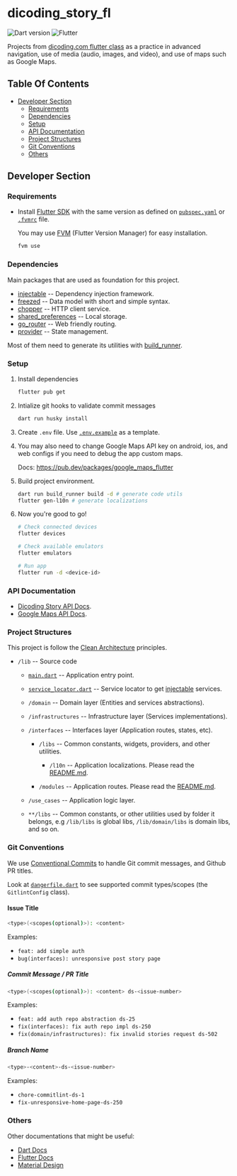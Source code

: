 # dicoding_story_fl

[dart-badge]: https://img.shields.io/badge/SDK-v3.3.4-red?style=flat&logo=dart&logoColor=2cb8f7&labelColor=333333&color=01579b
[fl-badge]: https://img.shields.io/badge/SDK-v3.19.6-red?style=flat&logo=flutter&logoColor=2cb8f7&labelColor=333333&color=01579b
[dicoding-fl]: https://www.dicoding.com/academies/480

![Dart version][dart-badge] ![Flutter][fl-badge]

Projects from [dicoding.com flutter class][dicoding-fl] as a practice in
advanced navigation, use of media (audio, images, and video), and use of maps
such as Google Maps.

## Table Of Contents

- [Developer Section](#developer-section)
  - [Requirements](#requirements)
  - [Dependencies](#dependencies)
  - [Setup](#setup)
  - [API Documentation](#api-documentation)
  - [Project Structures](#project-structures)
  - [Git Conventions](#git-conventions)
  - [Others](#others)

## Developer Section

### Requirements

[fl-archive]: https://docs.flutter.dev/release/archive
[fvm]: https://fvm.app/documentation

- Install [Flutter SDK][fl-archive] with the same version as defined on
  [`pubspec.yaml`](pubspec.yaml) or [`.fvmrc`](.fvmrc) file.

  You may use [FVM][fvm] (Flutter Version Manager) for easy installation.

  ```sh
  fvm use
  ```

### Dependencies

[build-runner]: https://pub.dev/packages/build_runner
[injectable]: https://pub.dev/packages/injectable
[freezed]: https://pub.dev/packages/freezed
[chopper]: https://pub.dev/packages/chopper
[shared_preferences]: https://pub.dev/packages/shared_preferences
[go_router]: https://pub.dev/packages/go_router
[provider]: https://pub.dev/packages/provider

Main packages that are used as foundation for this project.

- [injectable][injectable] -- Dependency injection framework.
- [freezed][freezed] -- Data model with short and simple syntax.
- [chopper][chopper] -- HTTP client service.
- [shared_preferences][shared_preferences] -- Local storage.
- [go_router][go_router] -- Web friendly routing.
- [provider][provider] -- State management.

Most of them need to generate its utilities with [build_runner][build-runner].

### Setup

1. Install dependencies

   ```sh
   flutter pub get
   ```

2. Intialize git hooks to validate commit messages

   ```sh
   dart run husky install
   ```

3. Create `.env` file. Use [`.env.example`](./.env.example) as a template.

4. You may also need to change Google Maps API key on android, ios, and web
   configs if you need to debug the app custom maps.

   Docs: <https://pub.dev/packages/google_maps_flutter>

5. Build project environment.

   ```sh
   dart run build_runner build -d # generate code utils
   flutter gen-l10n # generate localizations
   ```

6. Now you're good to go!

   ```sh
   # Check connected devices
   flutter devices

   # Check available emulators
   flutter emulators

   # Run app
   flutter run -d <device-id>
   ```

### API Documentation

[dicoding-story-api]: https://story-api.dicoding.dev/v1
[google-maps-docs]: https://developers.google.com/maps/get-started

- [Dicoding Story API Docs][dicoding-story-api].
- [Google Maps API Docs][google-maps-docs].

### Project Structures

[clean-architecture]: https://medium.com/@DrunknCode/clean-architecture-simplified-and-in-depth-guide-026333c54454

This project is follow the [Clean Architecture][clean-architecture] principles.

[main.dart]: ./lib/main.dart
[locator]: ./lib/service_locator.dart
[interfaces-doc]: ./lib/interfaces/modules/README.md
[l10n-doc]: ./lib/interfaces/libs/l10n/README.md

- `/lib` -- Source code

  - [`main.dart`][main.dart] -- Application entry point.

  - [`service_locator.dart`][locator] -- Service locator to get
    [injectable][injectable] services.

  - `/domain` -- Domain layer (Entities and services abstractions).

  - `/infrastructures` -- Infrastructure layer (Services implementations).

  - `/interfaces` -- Interfaces layer (Application routes, states, etc).
  
    - `/libs` -- Common constants, widgets, providers, and other utilities.

      - `/l10n` -- Application localizations. Please read the
        [README.md][l10n-doc].

    - `/modules` -- Application routes. Please read the
      [README.md][interfaces-doc].

  - `/use_cases` -- Application logic layer.

  - `**/libs` -- Common constants, or other utilities used by folder it belongs,
    e.g `/lib/libs` is global libs, `/lib/domain/libs` is domain libs, and so on.

### Git Conventions

[conventional-commits]: https://www.conventionalcommits.org

We use [Conventional Commits][conventional-commits] to handle Git commit
messages, and Github PR titles.

Look at [`dangerfile.dart`](dangerfile.dart) to see supported commit
types/scopes (the `GitlintConfig` class).

#### Issue Title

```sh
<type>(<scopes(optional)>): <content>
```

Examples:

- `feat: add simple auth`
- `bug(interfaces): unresponsive post story page`

##### Commit Message / PR Title

```sh
<type>(<scopes(optional)>): <content> ds-<issue-number>
```

Examples:

- `feat: add auth repo abstraction ds-25`
- `fix(interfaces): fix auth repo impl ds-250`
- `fix(domain/infrastructures): fix invalid stories request ds-502`

##### Branch Name

```sh
<type>-<content>-ds-<issue-number>
```

Examples:

- `chore-commitlint-ds-1`
- `fix-unresponsive-home-page-ds-250`

### Others

Other documentations that might be useful:

- [Dart Docs](https://dart.dev/guides)
- [Flutter Docs](https://docs.flutter.dev/)
- [Material Design](https://material.io)
